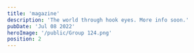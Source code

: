 ```yaml
---
title: 'magazine'
description: 'The world through hook eyes. More info soon.'
pubDate: 'Jul 08 2022'
heroImage: '/public/Group 124.png'
position: 2
---
```


